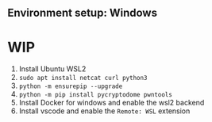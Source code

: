 ## Environment setup: Windows

# WIP

1. Install Ubuntu WSL2
2. `sudo apt install netcat curl python3`
3. `python -m ensurepip --upgrade`
4. `python -m pip install pycryptodome pwntools`
5. Install Docker for windows and enable the wsl2 backend
6. Install vscode and enable the `Remote: WSL` extension